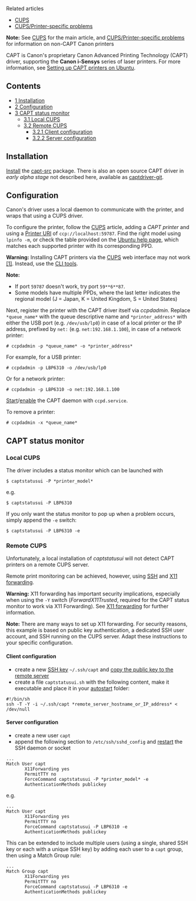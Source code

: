 Related articles

*   [CUPS](/index.php/CUPS "CUPS")
*   [CUPS/Printer-specific problems](/index.php/CUPS/Printer-specific_problems "CUPS/Printer-specific problems")

**Note:** See [CUPS](/index.php/CUPS "CUPS") for the main article, and [CUPS/Printer-specific problems](/index.php/CUPS/Printer-specific_problems "CUPS/Printer-specific problems") for information on non-CAPT Canon printers

CAPT is Canon's proprietary Canon Advanced Printing Technology (CAPT) driver, supporting the **Canon i-Sensys** series of laser printers. For more information, see [Setting up CAPT printers on Ubuntu](https://help.ubuntu.com/community/CanonCaptDrv190).

## Contents

*   [1 Installation](#Installation)
*   [2 Configuration](#Configuration)
*   [3 CAPT status monitor](#CAPT_status_monitor)
    *   [3.1 Local CUPS](#Local_CUPS)
    *   [3.2 Remote CUPS](#Remote_CUPS)
        *   [3.2.1 Client configuration](#Client_configuration)
        *   [3.2.2 Server configuration](#Server_configuration)

## Installation

[Install](/index.php/Install "Install") the [capt-src](https://aur.archlinux.org/packages/capt-src/) package. There is also an open source CAPT driver in *early alpha stage* not described here, available as [captdriver-git](https://aur.archlinux.org/packages/captdriver-git/).

## Configuration

Canon's driver uses a local daemon to communicate with the printer, and wraps that using a CUPS driver.

To configure the printer, follow the [CUPS](/index.php/CUPS "CUPS") article, adding a *CAPT printer* and using a [Printer URI](/index.php/CUPS#Printer_URI "CUPS") of `ccp://localhost:59787`. Find the right model using `lpinfo -m`, or check the table provided on the [Ubuntu help page](https://help.ubuntu.com/community/CanonCaptDrv190), which matches each supported printer with its corresponding PPD.

**Warning:** Installing CAPT printers via the [CUPS](/index.php/CUPS "CUPS") web interface may not work [[1]](http://askubuntu.com/a/464334). Instead, use the [CLI tools](/index.php/CUPS#CLI_tools "CUPS").

**Note:**

*   If port `59787` doesn't work, try port `59**6**87`.
*   Some models have multiple PPDs, where the last letter indicates the regional model (J = Japan, K = United Kingdom, S = United States)

Next, register the printer with the CAPT driver itself via *ccpdadmin*. Replace `*queue_name*` with the queue descriptive name and `*printer_address*` with either the USB port (e.g. `/dev/usb/lp0`) in case of a local printer or the IP address, prefixed by `net:` (e.g. `net:192.168.1.100`), in case of a network printer:

```
# ccpdadmin -p *queue_name* -o *printer_address*

```

For example, for a USB printer:

```
# ccpdadmin -p LBP6310 -o /dev/usb/lp0

```

Or for a network printer:

```
# ccpdadmin -p LBP6310 -o net:192.168.1.100

```

[Start](/index.php/Start "Start")/[enable](/index.php/Enable "Enable") the CAPT daemon with `ccpd.service`.

To remove a printer:

```
# ccpdadmin -x *queue_name*

```

## CAPT status monitor

### Local CUPS

The driver includes a status monitor which can be launched with

```
$ captstatusui -P *printer_model*

```

e.g.

```
$ captstatusui -P LBP6310

```

If you only want the status monitor to pop up when a problem occurs, simply append the `-e` switch:

```
$ captstatusui -P LBP6310 -e

```

### Remote CUPS

Unfortunately, a local installation of *captstatusui* will not detect CAPT printers on a remote CUPS server.

Remote print monitoring can be achieved, however, using [SSH](/index.php/SSH "SSH") and [X11 forwarding](/index.php/X11_forwarding "X11 forwarding").

**Warning:** X11 forwarding has important security implications, especially when using the `-Y` switch (*ForwardX11Trusted*, required for the CAPT status monitor to work via X11 Forwarding). See [X11 forwarding](/index.php/X11_forwarding "X11 forwarding") for further information.

**Note:** There are many ways to set up X11 forwarding. For security reasons, this example is based on public key authentication, a dedicated SSH user account, and SSH running on the CUPS server. Adapt these instructions to your specific configuration.

#### Client configuration

*   create a new [SSH key](/index.php/SSH_key "SSH key") `~/.ssh/capt` and [copy the public key to the remote server](/index.php/SSH_keys#Copying_the_public_key_to_the_remote_server "SSH keys")
*   create a file `captstatusui.sh` with the following content, make it executable and place it in your [autostart](/index.php/Autostart "Autostart") folder:

```
#!/bin/sh
ssh -T -Y -i ~/.ssh/capt *remote_server_hostname_or_IP_address* < /dev/null

```

#### Server configuration

*   create a new user `capt`
*   append the following section to `/etc/ssh/sshd_config` and [restart](/index.php/Restart "Restart") the SSH daemon or socket

```
...
Match User capt
       X11Forwarding yes
       PermitTTY no
       ForceCommand captstatusui -P *printer_model* -e
       AuthenticationMethods publickey

```

e.g.

```
...
Match User capt
       X11Forwarding yes
       PermitTTY no
       ForceCommand captstatusui -P LBP6310 -e
       AuthenticationMethods publickey

```

This can be extended to include multiple users (using a single, shared SSH key or each with a unique SSH key) by adding each user to a `capt` group, then using a Match Group rule:

```
...
Match Group capt
       X11Forwarding yes
       PermitTTY no
       ForceCommand captstatusui -P LBP6310 -e
       AuthenticationMethods publickey

```